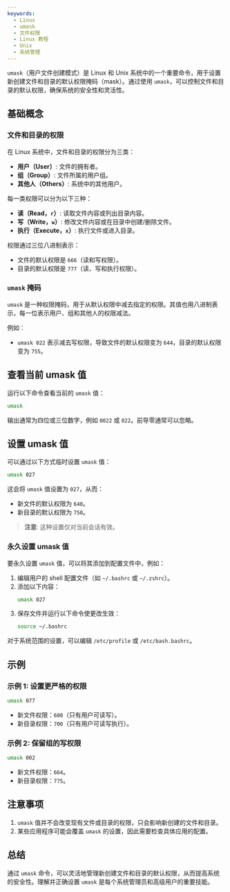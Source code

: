 ```yaml
---
keywords: 
  - Linux
  - umask
  - 文件权限
  - Linux 教程
  - Unix
  - 系统管理
---
```




`umask`（用户文件创建模式）是 Linux 和 Unix 系统中的一个重要命令，用于设置新创建文件和目录的默认权限掩码（mask）。通过使用 `umask`，可以控制文件和目录的默认权限，确保系统的安全性和灵活性。

## 基础概念

### 文件和目录的权限
在 Linux 系统中，文件和目录的权限分为三类：
- **用户（User）**: 文件的拥有者。
- **组（Group）**: 文件所属的用户组。
- **其他人（Others）**: 系统中的其他用户。

每一类权限可以分为以下三种：
- **读（Read，`r`）**: 读取文件内容或列出目录内容。
- **写（Write，`w`）**: 修改文件内容或在目录中创建/删除文件。
- **执行（Execute，`x`）**: 执行文件或进入目录。

权限通过三位八进制表示：
- 文件的默认权限是 `666`（读和写权限）。
- 目录的默认权限是 `777`（读、写和执行权限）。

### `umask` 掩码

`umask` 是一种权限掩码，用于从默认权限中减去指定的权限。其值也用八进制表示，每一位表示用户、组和其他人的权限减法。

例如：
- `umask 022` 表示减去写权限，导致文件的默认权限变为 `644`，目录的默认权限变为 `755`。

## 查看当前 umask 值

运行以下命令查看当前的 `umask` 值：
```bash
umask
```

输出通常为四位或三位数字，例如 `0022` 或 `022`。前导零通常可以忽略。

## 设置 umask 值

可以通过以下方式临时设置 `umask` 值：
```bash
umask 027
```

这会将 `umask` 值设置为 `027`，从而：
- 新文件的默认权限为 `640`。
- 新目录的默认权限为 `750`。

> **注意**: 这种设置仅对当前会话有效。

### 永久设置 umask 值

要永久设置 `umask` 值，可以将其添加到配置文件中，例如：
1. 编辑用户的 shell 配置文件（如 `~/.bashrc` 或 `~/.zshrc`）。
2. 添加以下内容：
   ```bash
   umask 027
   ```
3. 保存文件并运行以下命令使更改生效：
   ```bash
   source ~/.bashrc
   ```

对于系统范围的设置，可以编辑 `/etc/profile` 或 `/etc/bash.bashrc`。

## 示例

### 示例 1: 设置更严格的权限
```bash
umask 077
```
- 新文件权限：`600`（只有用户可读写）。
- 新目录权限：`700`（只有用户可读写执行）。

### 示例 2: 保留组的写权限
```bash
umask 002
```
- 新文件权限：`664`。
- 新目录权限：`775`。

## 注意事项
1. `umask` 值并不会改变现有文件或目录的权限，只会影响新创建的文件和目录。
2. 某些应用程序可能会覆盖 `umask` 的设置，因此需要检查具体应用的配置。

## 总结

通过 `umask` 命令，可以灵活地管理新创建文件和目录的默认权限，从而提高系统的安全性。理解并正确设置 `umask` 是每个系统管理员和高级用户的重要技能。
